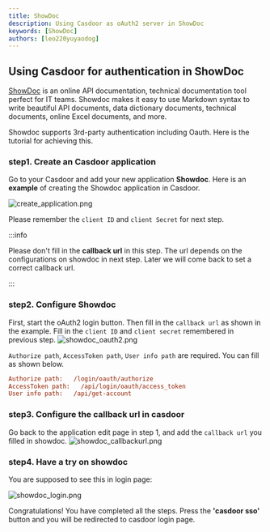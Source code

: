```yaml
---
title: ShowDoc
description: Using Casdoor as oAuth2 server in ShowDoc
keywords: [ShowDoc]
authors: [leo220yuyaodog]
---
```


## Using Casdoor for authentication in ShowDoc

[ShowDoc](https://www.showdoc.com.cn/) is an online API documentation, technical documentation tool perfect for IT
teams. Showdoc makes it easy to use Markdown syntax to write beautiful API documents, data dictionary documents, technical documents, online Excel documents, and more.

Showdoc supports 3rd-party authentication including Oauth. Here is the tutorial for achieving this.

### step1. Create an Casdoor application

Go to your Casdoor and add your new application **Showdoc**. Here is an **example** of creating the Showdoc application in Casdoor.

![create_application.png](/img/integration/php/showdoc/create_application.png)

Please remember the `client ID` and `client Secret` for next step.

:::info

Please don't fill in the **callback url** in this step. The url depends on the configurations on showdoc in next step. Later we will come back to set a correct callback url.

:::

### step2. Configure Showdoc

First, start the oAuth2 login button. Then fill in the `callback url` as shown in the example.
Fill in the `client ID` and `client secret` remembered in previous step.
![showdoc_oauth2.png](/img/integration/php/showdoc/showdoc_oauth2.png)

`Authorize path`, `AccessToken path`, `User info path` are required. You can fill as shown below.

```ini
Authorize path:   /login/oauth/authorize
AccessToken path:   /api/login/oauth/access_token
User info path:   /api/get-account
```

### step3. Configure the callback url in casdoor

Go back to the application edit page in step 1, and add the `callback url` you filled in showdoc.
![showdoc_callbackurl.png](/img/integration/php/showdoc/showdoc_callbackurl.png)

### step4. Have a try on showdoc

You are supposed to see this in login page:

![showdoc_login.png](/img/integration/php/showdoc/showdoc_login.png)

Congratulations! You have completed all the steps. Press the **'casdoor sso'** button and you will be redirected to casdoor login page.
